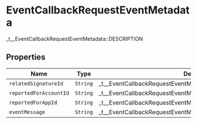 

# EventCallbackRequestEventMetadata

_t__EventCallbackRequestEventMetadata::DESCRIPTION

## Properties

| Name | Type | Description | Notes |
|------------ | ------------- | ------------- | -------------|
| `relatedSignatureId` | ```String``` |  _t__EventCallbackRequestEventMetadata::RELATED_SIGNATURE_ID  |  |
| `reportedForAccountId` | ```String``` |  _t__EventCallbackRequestEventMetadata::REPORTED_FOR_ACCOUNT_ID  |  |
| `reportedForAppId` | ```String``` |  _t__EventCallbackRequestEventMetadata::REPORTED_FOR_APP_ID  |  |
| `eventMessage` | ```String``` |  _t__EventCallbackRequestEventMetadata::EVENT_MESSAGE  |  |




